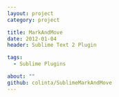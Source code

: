 ```yaml
---
layout: project
category: project

title: MarkAndMove
date: 2012-01-04
header: Sublime Text 2 Plugin

tags:
  - Sublime Plugins

about: ""
github: colinta/SublimeMarkAndMove
---
```


